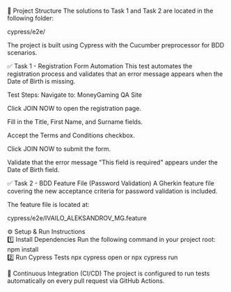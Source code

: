 📂 Project Structure
The solutions to Task 1 and Task 2 are located in the following folder:

cypress/e2e/

The project is built using Cypress with the Cucumber preprocessor for BDD scenarios.

✅ Task 1 - Registration Form Automation
This test automates the registration process and validates that an error message appears when the Date of Birth is missing.

Test Steps:
Navigate to: MoneyGaming QA Site

Click JOIN NOW to open the registration page.

Fill in the Title, First Name, and Surname fields.

Accept the Terms and Conditions checkbox.

Click JOIN NOW to submit the form.

Validate that the error message "This field is required" appears under the Date of Birth field.

✅ Task 2 - BDD Feature File (Password Validation)
A Gherkin feature file covering the new acceptance criteria for password validation is included.

The feature file is located at:

cypress/e2e/IVAILO_ALEKSANDROV_MG.feature

⚙️ Setup & Run Instructions
<br>1️⃣ Install Dependencies
Run the following command in your project root:
npm install
<br>2️⃣ Run Cypress Tests
npx cypress open 
or
npx cypress run

🚀 Continuous Integration (CI/CD)
The project is configured to run tests automatically on every pull request via GitHub Actions.



